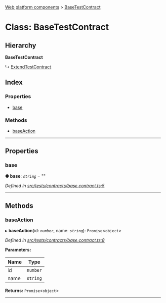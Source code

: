 [Web platform components](../README.md) > [BaseTestContract](../classes/basetestcontract.md)

# Class: BaseTestContract

## Hierarchy

**BaseTestContract**

↳  [ExtendTestContract](extendtestcontract.md)

## Index

### Properties

* [base](basetestcontract.md#base)

### Methods

* [baseAction](basetestcontract.md#baseaction)

---

## Properties

<a id="base"></a>

###  base

**● base**: *`string`* = ""

*Defined in [src/tests/contracts/base.contract.ts:5](https://github.com/nodulusteam/methodus.dev/blob/0650919/modules/platform/platform-web/src/tests/contracts/base.contract.ts#L5)*

___

## Methods

<a id="baseaction"></a>

###  baseAction

▸ **baseAction**(id: *`number`*, name: *`string`*): `Promise`<`object`>

*Defined in [src/tests/contracts/base.contract.ts:8](https://github.com/nodulusteam/methodus.dev/blob/0650919/modules/platform/platform-web/src/tests/contracts/base.contract.ts#L8)*

**Parameters:**

| Name | Type |
| ------ | ------ |
| id | `number` |
| name | `string` |

**Returns:** `Promise`<`object`>

___

